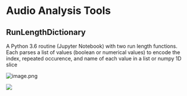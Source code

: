 # Audio Analysis Tools

## RunLengthDictionary
A Python 3.6 routine (Jupyter Notebook) with two run length functions. 
Each parses a list of values (boolean or numerical values) to encode the index, repeated occurence, and name 
of each value in a list or numpy 1D slice

  ![image.png](attachment:image.png)
  
![](https://github.com/dustinvanstee/random-public-files/raw/master/ss1.png)
